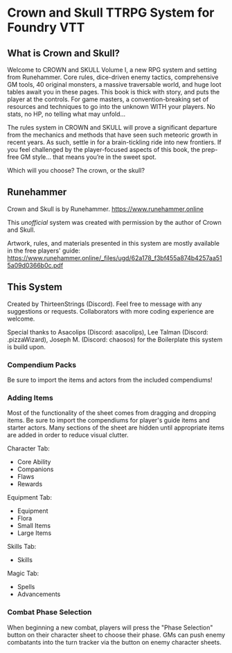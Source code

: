 # Crown and Skull TTRPG System for Foundry VTT

## What is Crown and Skull?

Welcome to CROWN and SKULL Volume I, a new RPG system and setting from Runehammer. Core rules, dice-driven enemy tactics, comprehensive GM tools, 40 original monsters, a massive traversable world, and huge loot tables await you in these pages. This book is thick with story, and puts the player at the controls. For game masters, a convention-breaking set of resources and techniques to go into the unknown WITH your players. No stats, no HP, no telling what may unfold...

The rules system in CROWN and SKULL will prove a significant departure from the mechanics and methods that have seen such meteoric growth in recent years. As such, settle in for a brain-tickling ride into new frontiers. If you feel challenged by the player-focused aspects of this book, the prep-free GM style... that means you’re in the sweet spot. 

Which will you choose? The crown, or the skull?

## Runehammer

Crown and Skull is by Runehammer. https://www.runehammer.online

This *unofficial* system was created with permission by the author of Crown and Skull.

Artwork, rules, and materials presented in this system are mostly available in the free players' guide: https://www.runehammer.online/_files/ugd/62a178_f3bf455a874b4257aa515a09d0366b0c.pdf 

## This System

Created by ThirteenStrings (Discord). Feel free to message with any suggestions or requests. Collaborators with more coding experience are welcome.

Special thanks to Asacolips (Discord: asacolips), Lee Talman (Discord: .pizzaWizard), Joseph M. (Discord: chaosos) for the Boilerplate this system is build upon.

### Compendium Packs
Be sure to import the items and actors from the included compendiums!

### Adding Items
Most of the functionality of the sheet comes from dragging and dropping items. Be sure to import the compendiums for player's guide items and starter actors. Many sections of the sheet are hidden until appropriate items are added in order to reduce visual clutter.

Character Tab:
- Core Ability
- Companions
- Flaws
- Rewards

Equipment Tab:
- Equipment
- Flora
- Small Items
- Large Items

Skills Tab:
- Skills

Magic Tab:
- Spells
- Advancements

### Combat Phase Selection
When beginning a new combat, players will press the "Phase Selection" button on their character sheet to choose their phase. GMs can push enemy combatants into the turn tracker via the button on enemy character sheets.